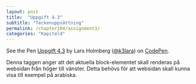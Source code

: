 ```yaml
---
layout: post
title:  "Uppgift 4.3"
subtitle: "Teckenuppsättning"
permalink: /chapter104/assignment3/
categories: "Kapitel4"
---
```

<p data-height="360" data-theme-id="light" data-slug-hash="mWGGWa" data-default-tab="html,result" data-user="k3lara" data-embed-version="2" data-pen-title="Uppgift 4.3" class="codepen">See the Pen <a href="http://codepen.io/k3lara/pen/mWGGWa/">Uppgift 4.3</a> by Lars Holmberg (<a href="http://codepen.io/k3lara">@k3lara</a>) on <a href="http://codepen.io">CodePen</a>.</p>
<script async src="https://production-assets.codepen.io/assets/embed/ei.js"></script>
<figcaption>Denna taggen anger att det aktuella block-elementet skall renderas på websidan från höger till vänster. Detta behövs för att websidan skall kunna visa till exempel på arabiska. </figcaption>
